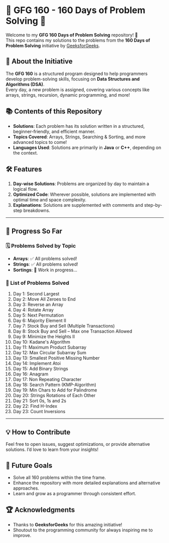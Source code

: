 # 🌟 **GFG 160 - 160 Days of Problem Solving** 🌟  

Welcome to my **GFG 160 Days of Problem Solving** repository! 🚀  
This repo contains my solutions to the problems from the **160 Days of Problem Solving** initiative by [GeeksforGeeks](https://www.geeksforgeeks.org).


## 📖 **About the Initiative** 
 
The **GFG 160** is a structured program designed to help programmers develop problem-solving skills, focusing on **Data Structures and Algorithms (DSA)**.  
Every day, a new problem is assigned, covering various concepts like arrays, strings, recursion, dynamic programming, and more!  


## 📚 **Contents of this Repository**  
- **Solutions**: Each problem has its solution written in a structured, beginner-friendly, and efficient manner.  
- **Topics Covered**: Arrays, Strings, Searching & Sorting, and more advanced topics to come!  
- **Languages Used**: Solutions are primarily in **Java** or **C++**, depending on the context.  


## 🛠️ **Features**  
1. **Day-wise Solutions**: Problems are organized by day to maintain a logical flow.  
2. **Optimized Code**: Wherever possible, solutions are implemented with optimal time and space complexity.  
3. **Explanations**: Solutions are supplemented with comments and step-by-step breakdowns.  

---

## 🚀 **Progress So Far**  
### 🗓️ Problems Solved by Topic  
- **Arrays**: ✅ All problems solved!  
- **Strings**: ✅ All problems solved!
- **Sortings**: 🚧 Work in progress... 

### 🔢 List of Problems Solved
1. Day 1: Second Largest  
2. Day 2: Move All Zeroes to End  
3. Day 3: Reverse an Array  
4. Day 4: Rotate Array  
5. Day 5: Next Permutation 
6. Day 6: Majority Element II 
7. Day 7: Stock Buy and Sell (Multiple Transactions) 
8. Day 8: Stock Buy and Sell – Max one Transaction Allowed  
9. Day 9: Minimize the Heights II
10. Day 10: Kadane's Algorithm  
11. Day 11: Maximum Product Subarray
12. Day 12: Max Circular Subarray Sum
13. Day 13: Smallest Positive Missing Number
14. Day 14: Implement Atoi
15. Day 15: Add Binary Strings
16. Day 16: Anagram
17. Day 17: Non Repeating Character
18. Day 18: Search Pattern (KMP-Algorithm)
19. Day 19: Min Chars to Add for Palindrome
20. Day 20: Strings Rotations of Each Other
21. Day 21: Sort 0s, 1s and 2s
22. Day 22: Find H-Index
23. Day 23: Count Inversions
---

## 💡 **How to Contribute**  
Feel free to open issues, suggest optimizations, or provide alternative solutions. I’d love to learn from your insights!  


## 🎯 **Future Goals**  
- Solve all 160 problems within the time frame.  
- Enhance the repository with more detailed explanations and alternative approaches.  
- Learn and grow as a programmer through consistent effort.  


## 🏆 **Acknowledgments**  
- Thanks to **GeeksforGeeks** for this amazing initiative!  
- Shoutout to the programming community for always inspiring me to improve.  
